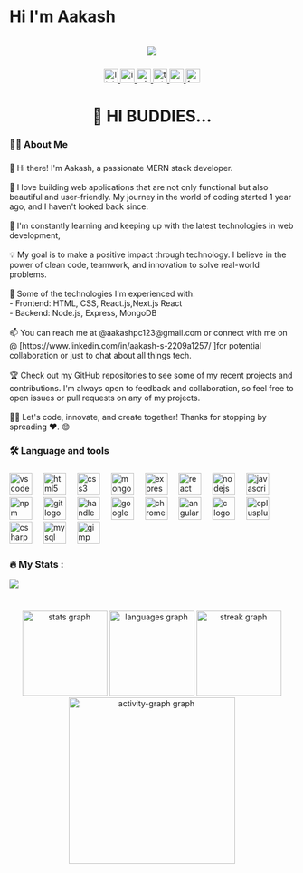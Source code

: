 # Hi I'm Aakash

<br clear="both">

<div align="center">
  <img src="https://visitor-badge.laobi.icu/badge?page_id=aakash10802.aakash10802&left_color=darkslateblue&right_color=darkgoldenrod"  />
</div>

###

###

<div align="center">
  <a href="https://www.linkedin.com/in/aakash-s-2209a1257/" target="_blank">
    <img src="https://img.shields.io/static/v1?message=LinkedIn&logo=linkedin&label=&color=0077B5&logoColor=white&labelColor=&style=for-the-badge" height="25" alt="linkedin logo"  />
  </a>
  <a href="https://www.instagram.com/_a_akash_0002/?igshid=YmMyMTA2M2Y%3D" target="_blank">
    <img src="https://img.shields.io/static/v1?message=Instagram&logo=instagram&label=&color=E4405F&logoColor=white&labelColor=&style=for-the-badge" height="25" alt="instagram logo"  />
  </a>
  <a href="https://wa.me/message/6LXGRUTGFXPOF1" target="_blank">
    <img src="https://img.shields.io/static/v1?message=Whatsapp&logo=whatsapp&label=&color=25D366&logoColor=white&labelColor=&style=for-the-badge" height="25" alt="whatsapp logo"  />
  </a>
  <a href="https://twitter.com/AakashS63115683" target="_blank">
    <img src="https://img.shields.io/static/v1?message=Twitter&logo=twitter&label=&color=1DA1F2&logoColor=white&labelColor=&style=for-the-badge" height="25" alt="twitter logo"  />
  </a>
  <a href="https://youtube.com/@user-il6eo5mj5d?si=PzrTYB24l9oQhhrn" target="_blank">
    <img src="https://img.shields.io/static/v1?message=Youtube&logo=youtube&label=&color=FF0000&logoColor=white&labelColor=&style=for-the-badge" height="25" alt="youtube logo"  />
  </a>
  <a href="https://www.facebook.com/aakash.sh.777" target="_blank">
    <img src="https://img.shields.io/static/v1?message=Facebook&logo=facebook&label=&color=1877F2&logoColor=white&labelColor=&style=for-the-badge" height="25" alt="facebook logo"  />
  </a>
</div>

###

<h1 align="center">👋 HI BUDDIES...</h1>

###

<h3 align="left">👩‍💻  About Me</h3>

###

<p align="left">👋 Hi there! I'm Aakash, a passionate MERN stack developer.<br><br>🚀 I love building web applications that are not only functional but also beautiful and user-friendly. My journey in the world of coding started 1 year ago, and I haven't looked back since.<br><br>🌱 I'm constantly learning and keeping up with the latest technologies in web development, <br><br>💡 My goal is to make a positive impact through technology. I believe in the power of clean code, teamwork, and innovation to solve real-world problems.<br><br>🔧 Some of the technologies I'm experienced with:<br>- Frontend: HTML, CSS, React.js,Next.js React<br>- Backend: Node.js, Express, MongoDB<br><br>📫 You can reach me at @aakashpc123@gmail.com or connect with me on @ [https://www.linkedin.com/in/aakash-s-2209a1257/ ]for potential collaboration or just to chat about all things tech.<br><br>🏆 Check out my GitHub repositories to see some of my recent projects and contributions. I'm always open to feedback and collaboration, so feel free to open issues or pull requests on any of my projects.<br><br>👨‍💻 Let's code, innovate, and create together! Thanks for stopping by spreading ❤. 😊</p>

###

<h3 align="left">🛠 Language and tools</h3>

###

<div align="left">
  <img src="https://cdn.jsdelivr.net/gh/devicons/devicon/icons/vscode/vscode-original.svg" height="40" alt="vscode logo"  />
  <img width="12" />
  <img src="https://cdn.jsdelivr.net/gh/devicons/devicon/icons/html5/html5-original.svg" height="40" alt="html5 logo"  />
  <img width="12" />
  <img src="https://cdn.jsdelivr.net/gh/devicons/devicon/icons/css3/css3-original.svg" height="40" alt="css3 logo"  />
  <img width="12" />
  <img src="https://cdn.jsdelivr.net/gh/devicons/devicon/icons/mongodb/mongodb-original.svg" height="40" alt="mongodb logo"  />
  <img width="12" />
  <img src="https://cdn.jsdelivr.net/gh/devicons/devicon/icons/express/express-original.svg" height="40" alt="express logo"  />
  <img width="12" />
  <img src="https://cdn.jsdelivr.net/gh/devicons/devicon/icons/react/react-original.svg" height="40" alt="react logo"  />
  <img width="12" />
  <img src="https://cdn.jsdelivr.net/gh/devicons/devicon/icons/nodejs/nodejs-original.svg" height="40" alt="nodejs logo"  />
  <img width="12" />
  <img src="https://cdn.jsdelivr.net/gh/devicons/devicon/icons/javascript/javascript-original.svg" height="40" alt="javascript logo"  />
  <img width="12" />
  <img src="https://cdn.jsdelivr.net/gh/devicons/devicon/icons/npm/npm-original-wordmark.svg" height="40" alt="npm logo"  />
  <img width="12" />
  <img src="https://cdn.jsdelivr.net/gh/devicons/devicon/icons/git/git-original.svg" height="40" alt="git logo"  />
  <img width="12" />
  <img src="https://cdn.jsdelivr.net/gh/devicons/devicon/icons/handlebars/handlebars-original.svg" height="40" alt="handlebars logo"  />
  <img width="12" />
  <img src="https://cdn.jsdelivr.net/gh/devicons/devicon/icons/google/google-original.svg" height="40" alt="google logo"  />
  <img width="12" />
  <img src="https://cdn.jsdelivr.net/gh/devicons/devicon/icons/chrome/chrome-original.svg" height="40" alt="chrome logo"  />
  <img width="12" />
  <img src="https://cdn.jsdelivr.net/gh/devicons/devicon/icons/angularjs/angularjs-original.svg" height="40" alt="angularjs logo"  />
  <img width="12" />
  
  <img src="https://cdn.jsdelivr.net/gh/devicons/devicon/icons/c/c-original.svg" height="40" alt="c logo"  />
  <img width="12" />
  <img src="https://cdn.jsdelivr.net/gh/devicons/devicon/icons/cplusplus/cplusplus-original.svg" height="40" alt="cplusplus logo"  />
  <img width="12" />
  <img src="https://cdn.jsdelivr.net/gh/devicons/devicon/icons/csharp/csharp-original.svg" height="40" alt="csharp logo"  />
  <img width="12" />
  <img src="https://cdn.jsdelivr.net/gh/devicons/devicon/icons/mysql/mysql-original.svg" height="40" alt="mysql logo"  />
  <img width="12" />
  <img src="https://cdn.jsdelivr.net/gh/devicons/devicon/icons/gimp/gimp-original.svg" height="40" alt="gimp logo"  />
</div>


  </a>


<h3 align="left">🔥   My Stats :</h3>  <a href="https://skillicons.dev">
<img src="https://skillicons.dev/icons?i=html,react,vscode,nodejs,linux,mongodb,js,css,git,mysql&theme=dark&perline=10" />
  </a>


<br clear="both">



###

<br clear="both">

<div align="center">
  <img src="https://github-readme-stats.vercel.app/api?username=aakash10802&hide_title=false&hide_rank=false&show_icons=true&include_all_commits=true&count_private=true&disable_animations=false&theme=dracula&locale=en&hide_border=false&order=1" height="150" alt="stats graph"  />
  <img src="https://github-readme-stats.vercel.app/api/top-langs?username=aakash10802&locale=en&hide_title=false&layout=compact&card_width=320&langs_count=5&theme=radical&hide_border=false&order=2" height="150" alt="languages graph"  />
  <img src="https://streak-stats.demolab.com?user=aakash10802&locale=en&mode=daily&theme=dracula&hide_border=false&border_radius=5&order=3" height="150" alt="streak graph"  />
  <img src="https://github-readme-activity-graph.vercel.app/graph?username=aakash10802&radius=5&theme=react&area=false&order=5&custom_title=MY%20ACTIVITY%20GRAPH&hide_border=true&hide_title=false" height="294" alt="activity-graph graph"  />
</div>

###
